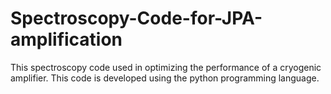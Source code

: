 # Spectroscopy-Code-for-JPA-amplification
This spectroscopy code used in optimizing the performance of a cryogenic amplifier. This code is developed using the python programming language.
